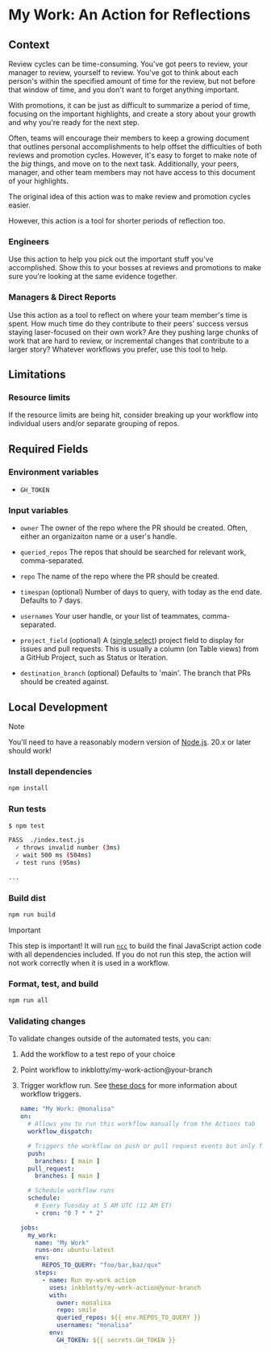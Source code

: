 # My Work: An Action for Reflections

## Context
Review cycles can be time-consuming. You've got peers to review, your manager to review, yourself to review. You've got to think about each person's within the specified amount of time for the review, but not before that window of time, and you don't want to forget anything important.

With promotions, it can be just as difficult to summarize a period of time, focusing on the important highlights, and create a story about your growth and why you're ready for the next step.

Often, teams will encourage their members to keep a growing document that outlines personal accomplishments to help offset the difficulties of both reviews and promotion cycles. However, it's easy to forget to make note of the *big* things, and move on to the next task. Additionally, your peers, manager, and other team members may not have access to this document of your highlights.

The original idea of this action was to make review and promotion cycles easier.

However, this action is a tool for shorter periods of reflection too.

### Engineers
Use this action to help you pick out the important stuff you've accomplished. Show this to your bosses at reviews and promotions to make sure you're looking at the same evidence together.

### Managers & Direct Reports
Use this action as a tool to reflect on where your team member's time is spent. How much time do they contribute to their peers' success versus staying laser-focused on their own work? Are they pushing large chunks of work that are hard to review, or incremental changes that contribute to a larger story? Whatever workflows you prefer, use this tool to help.

## Limitations
### Resource limits
If the resource limits are being hit, consider breaking up your workflow into individual users and/or separate grouping of repos.

## Required Fields
### Environment variables
- `GH_TOKEN`

### Input variables
- `owner`
The owner of the repo where the PR should be created. Often, either an organizaiton name or a user's handle.

- `queried_repos`
The repos that should be searched for relevant work, comma-separated.

- `repo`
The name of the repo where the PR should be created.

- `timespan` (optional)
Number of days to query, with today as the end date. Defaults to 7 days.

- `usernames`
Your user handle, or your list of teammates, comma-separated.

- `project_field` (optional)
A ([single select](https://docs.github.com/en/issues/planning-and-tracking-with-projects/understanding-fields/about-single-select-fields)) project field to display for issues and pull requests. This is usually a column (on Table views) from a GitHub Project, such as Status or Iteration. 

- `destination_branch` (optional)
Defaults to 'main'. The branch that PRs should be created against.

## Local Development

> [!NOTE]
>
> You'll need to have a reasonably modern version of
> [Node.js](https://nodejs.org). 20.x or later should work!

### Install dependencies

   ```bash
   npm install
   ```

### Run tests

   ```bash
   $ npm test

   PASS  ./index.test.js
     ✓ throws invalid number (3ms)
     ✓ wait 500 ms (504ms)
     ✓ test runs (95ms)

   ...
   ```

### Build dist

   ```bash
   npm run build
   ```

   > [!IMPORTANT]
   > This step is important! It will run [`ncc`](https://github.com/vercel/ncc)
   > to build the final JavaScript action code with all dependencies included.
   > If you do not run this step, the action will not work correctly when it is
   > used in a workflow.

### Format, test, and build

   ```bash
   npm run all
   ```

### Validating changes

To validate changes outside of the automated tests, you can:

1. Add the workflow to a test repo of your choice
1. Point workflow to inkblotty/my-work-action@your-branch
1. Trigger workflow run. See [these docs](https://docs.github.com/en/actions/using-workflows/triggering-a-workflow) for more information about workflow triggers. 
   
   ```yml
   name: "My Work: @monalisa"
   on:
     # Allows you to run this workflow manually from the Actions tab 
     workflow_dispatch:

     # Triggers the workflow on push or pull request events but only for the master branch
     push:
       branches: [ main ]
     pull_request:
       branches: [ main ]

     # Schedule workflow runs
     schedule:
       # Every Tuesday at 5 AM UTC (12 AM ET)
       - cron: "0 7 * * 2"

   jobs:
     my_work:
       name: "My Work"
       runs-on: ubuntu-latest
       env:
         REPOS_TO_QUERY: "foo/bar,baz/qux"
       steps:
         - name: Run my-work action
           uses: inkblotty/my-work-action@your-branch
           with:
             owner: monalisa
             repo: smile
             queried_repos: ${{ env.REPOS_TO_QUERY }}
             usernames: "monalisa"
           env:
             GH_TOKEN: ${{ secrets.GH_TOKEN }}
   ```
